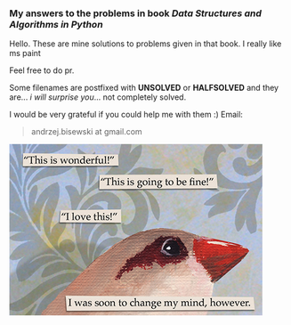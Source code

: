 ### My answers to the problems in book *Data Structures and Algorithms in Python*
Hello. These are mine solutions to problems given in that book. I really like ms paint

Feel free to do pr.

Some filenames are postfixed with **UNSOLVED** or **HALFSOLVED** and they are... *i will surprise you*... not completely solved.

I would be very grateful if you could help me with them :)
Email:
> andrzej.bisewski at gmail.com

![bird](birb.jpg)